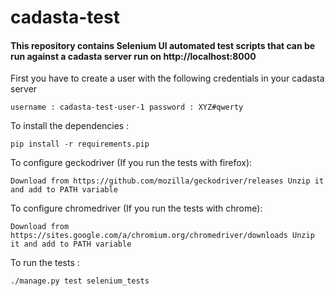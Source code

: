 # cadasta-test

#### This repository contains Selenium UI automated test scripts that can be run against a cadasta server run on http://localhost:8000

First you have to create a user with the following credentials in your cadasta server

`username : cadasta-test-user-1
 password : XYZ#qwerty`

To install the dependencies :

`pip install -r requirements.pip`

To configure geckodriver (If you run the tests with firefox):

`Download from https://github.com/mozilla/geckodriver/releases
Unzip it and add to PATH variable`

To configure chromedriver (If you run the tests with chrome):

`Download from https://sites.google.com/a/chromium.org/chromedriver/downloads
Unzip it and add to PATH variable`

To run the tests :

`./manage.py test selenium_tests`
